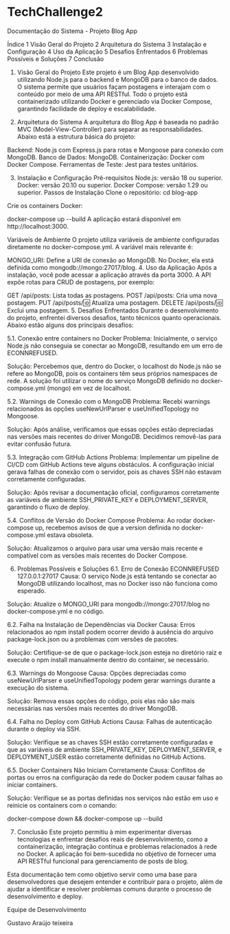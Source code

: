 ﻿# TechChallenge2

Documentação do Sistema - Projeto Blog App

Índice
1 Visão Geral do Projeto
2 Arquitetura do Sistema
3 Instalação e Configuração
4 Uso da Aplicação
5 Desafios Enfrentados
6 Problemas Possíveis e Soluções
7 Conclusão

1. Visão Geral do Projeto
Este projeto é um Blog App desenvolvido utilizando Node.js para o backend e MongoDB para o banco de dados. O sistema permite que usuários façam postagens e interajam com o conteúdo por meio de uma API RESTful. Todo o projeto está containerizado utilizando Docker e gerenciado via Docker Compose, garantindo facilidade de deploy e escalabilidade.

2. Arquitetura do Sistema
A arquitetura do Blog App é baseada no padrão MVC (Model-View-Controller) para separar as responsabilidades. Abaixo está a estrutura básica do projeto:

Backend: Node.js com Express.js para rotas e Mongoose para conexão com MongoDB.
Banco de Dados: MongoDB.
Containerização: Docker com Docker Compose.
Ferramentas de Teste: Jest para testes unitários.

3. Instalação e Configuração
Pré-requisitos
Node.js: versão 18 ou superior.
Docker: versão 20.10 ou superior.
Docker Compose: versão 1.29 ou superior.
Passos de Instalação
Clone o repositório:
cd blog-app

Crie os containers Docker:

docker-compose up --build
A aplicação estará disponível em http://localhost:3000.

Variáveis de Ambiente
O projeto utiliza variáveis de ambiente configuradas diretamente no docker-compose.yml. A variável mais relevante é:

MONGO_URI: Define a URI de conexão ao MongoDB. No Docker, ela está definida como mongodb://mongo:27017/blog.
4. Uso da Aplicação
Após a instalação, você pode acessar a aplicação através da porta 3000. A API expõe rotas para CRUD de postagens, por exemplo:

GET /api/posts: Lista todas as postagens.
POST /api/posts: Cria uma nova postagem.
PUT /api/posts/:id: Atualiza uma postagem.
DELETE /api/posts/:id: Exclui uma postagem.
5. Desafios Enfrentados
Durante o desenvolvimento do projeto, enfrentei diversos desafios, tanto técnicos quanto operacionais. Abaixo estão alguns dos principais desafios:

5.1. Conexão entre containers no Docker
Problema: Inicialmente, o serviço Node.js não conseguia se conectar ao MongoDB, resultando em um erro de ECONNREFUSED.

Solução: Percebemos que, dentro do Docker, o localhost do Node.js não se refere ao MongoDB, pois os containers têm seus próprios namespaces de rede. A solução foi utilizar o nome do serviço MongoDB definido no docker-compose.yml (mongo) em vez de localhost.

5.2. Warnings de Conexão com o MongoDB
Problema: Recebi  warnings relacionados às opções useNewUrlParser e useUnifiedTopology no Mongoose.

Solução: Após análise, verificamos que essas opções estão depreciadas nas versões mais recentes do driver MongoDB. Decidimos removê-las para evitar confusão futura.

5.3. Integração com GitHub Actions
Problema: Implementar um pipeline de CI/CD com GitHub Actions teve alguns obstáculos. A configuração inicial gerava falhas de conexão com o servidor, pois as chaves SSH não estavam corretamente configuradas.

Solução: Após revisar a documentação oficial, configuramos corretamente as variáveis de ambiente SSH_PRIVATE_KEY e DEPLOYMENT_SERVER, garantindo o fluxo de deploy.

5.4. Conflitos de Versão do Docker Compose
Problema: Ao rodar docker-compose up, recebemos avisos de que a version definida no docker-compose.yml estava obsoleta.

Solução: Atualizamos o arquivo para usar uma versão mais recente e compatível com as versões mais recentes do Docker Compose.

6. Problemas Possíveis e Soluções
6.1. Erro de Conexão ECONNREFUSED 127.0.0.1:27017
Causa: O serviço Node.js está tentando se conectar ao MongoDB utilizando localhost, mas no Docker isso não funciona como esperado.

Solução: Atualize o MONGO_URI para mongodb://mongo:27017/blog no docker-compose.yml e no código.

6.2. Falha na Instalação de Dependências via Docker
Causa: Erros relacionados ao npm install podem ocorrer devido à ausência do arquivo package-lock.json ou a problemas com versões de pacotes.

Solução: Certifique-se de que o package-lock.json esteja no diretório raiz e execute o npm install manualmente dentro do container, se necessário.

6.3. Warnings do Mongoose
Causa: Opções depreciadas como useNewUrlParser e useUnifiedTopology podem gerar warnings durante a execução do sistema.

Solução: Remova essas opções do código, pois elas não são mais necessárias nas versões mais recentes do driver MongoDB.

6.4. Falha no Deploy com GitHub Actions
Causa: Falhas de autenticação durante o deploy via SSH.

Solução: Verifique se as chaves SSH estão corretamente configuradas e que as variáveis de ambiente SSH_PRIVATE_KEY, DEPLOYMENT_SERVER, e DEPLOYMENT_USER estão corretamente definidas no GitHub Actions.

6.5. Docker Containers Não Iniciam Corretamente
Causa: Conflitos de portas ou erros na configuração da rede do Docker podem causar falhas ao iniciar containers.

Solução: Verifique se as portas definidas nos serviços não estão em uso e reinicie os containers com o comando:

docker-compose down && docker-compose up --build

7. Conclusão
Este projeto permitiu à mim experimentar diversas tecnologias e enfrentar desafios reais de desenvolvimento, como a containerização, integração contínua e problemas relacionados à rede no Docker. A aplicação foi bem-sucedida no objetivo de fornecer uma API RESTful funcional para gerenciamento de posts de blog.

Esta documentação tem como objetivo servir como uma base para desenvolvedores que desejem entender e contribuir para o projeto, além de ajudar a identificar e resolver problemas comuns durante o processo de desenvolvimento e deploy.

Equipe de Desenvolvimento

Gustavo Araújo teixeira
